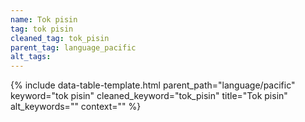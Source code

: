 ```yaml
---
name: Tok pisin
tag: tok pisin
cleaned_tag: tok_pisin
parent_tag: language_pacific
alt_tags: 
---
```


{% include data-table-template.html 
  parent_path="language/pacific" 
  keyword="tok pisin" 
  cleaned_keyword="tok_pisin" 
  title="Tok pisin"
  alt_keywords=""
  context=""
%}

